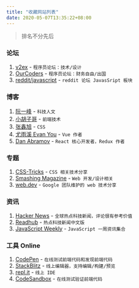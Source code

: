 ```yaml
---
title: "收藏网站列表"
date: 2020-05-07T13:35:22+08:00
---
```


> 排名不分先后

### 论坛

1. [v2ex](https://www.v2ex.com/) - `程序员论坛：技术/设计`
2. [OurCoders](https://ourcoders.com/) - `程序员论坛：财务自由/出国`
3. [reddit/javascript](https://www.reddit.com/r/javascript/) - `reddit 论坛 JavasSript 板块`

### 博客

1. [阮一峰](http://www.ruanyifeng.com/blog/) - `科技人文`
2. [小胡子哥](https://www.barretlee.com/) - `前端技术`
3. [张鑫旭](https://www.zhangxinxu.com/) - `CSS`
4. [尤雨溪 Evan You](https://evanyou.me/) - `Vue 作者`
5. [Dan Abramov](https://overreacted.io/) - `React 核心开发者，Redux 作者`

### 专题

1. [CSS-Tricks](https://css-tricks.com/) - `CSS 相关技术分享`
2. [Smashing Magazine](https://www.smashingmagazine.com/) - `Web 开发/设计相关`
3. [web.dev](https://web.dev/) - `Google 团队维护的 web 技术分享`

### 资讯

1. [Hacker News](https://news.ycombinator.com/best) - `全球热点科技新闻，评论很有参考价值`
2. [Readhub](https://readhub.cn/topics) - `热点科技新闻中文版`
3. [JavaScript Weekly](https://javascriptweekly.com/) - `JavaScript 一周资讯集合`

### 工具 Online

1. [CodePen](https://codepen.io/) - `在线测试前端代码和发现前端代码`
2. [StackBlitz](https://stackblitz.com/) - `线上编辑器，支持编辑/构建/预览`
3. [repl.it](https://repl.it/) - `线上 IDE`
4. [CodeSandbox](https://codesandbox.io) - `在线测试验证前端代码`

